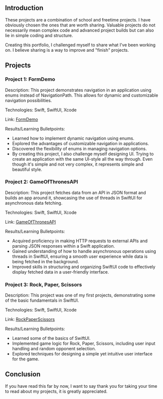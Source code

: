 ## Introduction
These projects are a combination of school and freetime projects. I have obviously chosen the ones that are worth sharing. Valuable projects do not necessarily mean complex code and advanced project builds but can also lie in simple coding and structure.

Creating this portfolio, I challenged myself to share what I've been working on. I believe sharing is a way to improve and "finish" projects.

## Projects

### Project 1: FormDemo

Description: This project demonstrates navigation in an application using enums instead of NavigationPath. This allows for dynamic and customizable navigation possibilities.

Technologies: Swift, SwiftUI, Xcode

Link: [FormDemo](FormDemo)

Results/Learning Bulletpoints: 
- Learned how to implement dynamic navigation using enums.
- Explored the advantages of customizable navigation in applications.
- Discovered the flexibility of enums in managing navigation options.
- By creating this project, I also challenge myself designing UI. Trying to create an application with the same UI-style all the way through. Even though it's simple and not very complex, it represents simple and beautiful style. 

### Project 2: GameOfThronesAPI

Description: This project fetches data from an API in JSON format and builds an app around it, showcasing the use of threads in SwiftUI for asynchronous data fetching.

Technologies: Swift, SwiftUI, Xcode

Link: [GameOfThronesAPI](GameOfThronesAPI)

Results/Learning Bulletpoints: 
- Acquired proficiency in making HTTP requests to external APIs and parsing JSON responses within a Swift application.
- Gained understanding of how to handle asynchronous operations using threads in SwiftUI, ensuring a smooth user experience while data is being fetched in the background.
- Improved skills in structuring and organizing SwiftUI code to effectively display fetched data in a user-friendly interface.

### Project 3: Rock, Paper, Scissors

Description: This project was one of my first projects, demonstrating some of the basic fundamentals in SwiftUI.

Technologies: Swift, SwiftUI, Xcode

Link: [RockPaperScissors](RockPaperScissors)

Results/Learning Bulletpoints: 
- Learned some of the basics of SwiftUI.
- Implemented game logic for Rock, Paper, Scissors, including user input handling and random opponent selection.
- Explored techniques for designing a simple yet intuitive user interface for the game.

## Conclusion
If you have read this far by now, I want to say thank you for taking your time to read about my projects, it is greatly appreciated.
